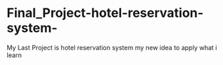 # Final_Project-hotel-reservation-system-
My Last Project is hotel reservation system my new idea to apply what i learn
